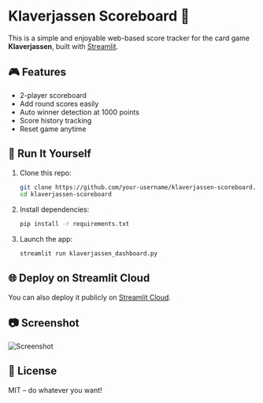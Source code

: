 # Klaverjassen Scoreboard 🎯

This is a simple and enjoyable web-based score tracker for the card game **Klaverjassen**, built with [Streamlit](https://streamlit.io/).

## 🎮 Features

- 2-player scoreboard
- Add round scores easily
- Auto winner detection at 1000 points
- Score history tracking
- Reset game anytime

## 🚀 Run It Yourself

1. Clone this repo:
   ```bash
   git clone https://github.com/your-username/klaverjassen-scoreboard.git
   cd klaverjassen-scoreboard
   ```

2. Install dependencies:
   ```bash
   pip install -r requirements.txt
   ```

3. Launch the app:
   ```bash
   streamlit run klaverjassen_dashboard.py
   ```

## 🌐 Deploy on Streamlit Cloud

You can also deploy it publicly on [Streamlit Cloud](https://streamlit.io/cloud).

## 📷 Screenshot

![Screenshot](screenshot.png)

## 🧩 License

MIT – do whatever you want!

